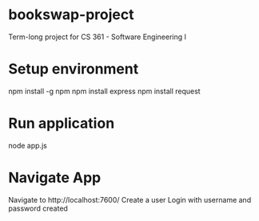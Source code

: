 # bookswap-project
Term-long project for CS 361 - Software Engineering I

# Setup environment

npm install -g npm
npm install express
npm install request

# Run application
node app.js

# Navigate App
Navigate to http://localhost:7600/
Create a user 
Login with username and password created

